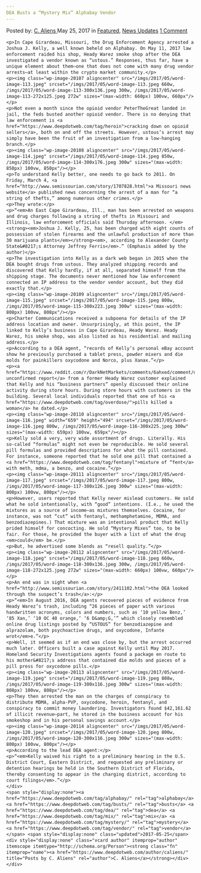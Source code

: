 ```yaml
---
DEA Busts a “Mystery Mix” Alphabay Vendor
---
```

<article class="post-listing post-20102 post type-post status-publish format-standard has-post-thumbnail hentry  tag-alphabay tag-busts tag-dea tag-mix tag-mystery tag-vendor">
    <div class="post-inner">
        <span>Posted by: <a href="https://www.deepdotweb.com/author/caliens/" title="">C. Aliens </a></span>
    <span>May 25, 2017</span>
    <span>in <a href="https://www.deepdotweb.com/category/deepdot-news/" rel="category tag">Featured</a>, <a href="https://www.deepdotweb.com/category/news-updates/" rel="category tag">News Updates</a></span>
    <span><a href="https://www.deepdotweb.com/2017/05/25/dea-busts-mystery-mix-alphabay-vendor/#comments">1 Comment</a></span>
    </p>
    <div class="clear"></div>
    
    <p>In Cape Girardeau, Missouri, the Drug Enforcement Agency arrested a Joshua J. Kelly, a well known beheld on Alphabay. On May 11, 2017 law enforcement raided his shop, Heady Warez smoke shop after the DEA investigated a vendor known as “ustous.” Responses, thus far, have a unique element about them—one that does not come with many drug vendor arrests—at least within the crypto market community.</p>
    <p><img class="wp-image-20107 aligncenter" src="/imgs/2017/05/word-image-113.jpeg" srcset="/imgs/2017/05/word-image-113.jpeg 660w, /imgs/2017/05/word-image-113-300x136.jpeg 300w, /imgs/2017/05/word-image-113-272x125.jpeg 272w" sizes="(max-width: 660px) 100vw, 660px"/></p>
    <p>Not even a month since the opioid vendor PeterTheGreat landed in jail, the feds busted another opioid vendor. There is no denying that law enforcement is <a href="https://www.deepdotweb.com/tag/heroin">cracking down on opioid sellers</a>, both on and off the streets. However, ustous’s arrest may simply have been the fruit of an investigation from a low-hanging branch.</p>
    <p><img class="wp-image-20108 aligncenter" src="/imgs/2017/05/word-image-114.jpeg" srcset="/imgs/2017/05/word-image-114.jpeg 850w, /imgs/2017/05/word-image-114-300x176.jpeg 300w" sizes="(max-width: 850px) 100vw, 850px"/></p>
    <p>To understand Kelly better, one needs to go back to 2011. On Friday, March 4, <a href="http://www.semissourian.com/story/1707828.html">a Missouri news website</a> published news concerning the arrest of a man for “a string of thefts,” among numerous other crimes.</p>
    <p>They wrote:</p>
    <p>“<em>An East Cape Girardeau, Ill., man has been arrested on weapons and drug charges following a string of thefts in Missouri and Illinois, law enforcement officials said Thursday afternoon. </em><strong><em>Joshua J. Kelly, 25, has been charged with eight counts of possession of stolen firearms and the unlawful production of more than 30 marijuana plants</em></strong><em>, according to Alexander County State&#8217;s Attorney Jeffrey Ferris</em>.” (Emphasis added by the author)</p>
    <p>The investigation into Kelly as a dark web began in 2015 when the DEA bought drugs from ustous. They analyzed shipping records and discovered that Kelly hardly, if at all, separated himself from the shipping stage. The documents never mentioned how law enforcement connected an IP address to the vendor vendor account, but they did exactly that.</p>
    <p><img class="wp-image-20109 aligncenter" src="/imgs/2017/05/word-image-115.jpeg" srcset="/imgs/2017/05/word-image-115.jpeg 808w, /imgs/2017/05/word-image-115-300x223.jpeg 300w" sizes="(max-width: 808px) 100vw, 808px"/></p>
    <p>Charter Communications received a subpoena for details of the IP address location and owner. Unsurprisingly, at this point, the IP linked to Kelly’s business in Cape Girardeau, Heady Warez. Heady Warez, his smoke shop, was also listed as his residential and mailing address.</p>
    <p>According to a DEA agent, “records of Kelly’s personal eBay account show he previously purchased a tablet press, powder mixers and die molds for painkillers oxycodone and Norco, plus Xanax.”</p>
    <p><a href="https://www.reddit.com/r/DarkNetMarkets/comments/6ahxed/comment/dhf63n9">An unconfirmed report</a> from a former Heady Warez customer explained that Kelly and his “business partners” openly discussed their online activity during store hours. During store hours with customers in the building. Several local individuals reported that one of his <a href="https://www.deepdotweb.com/tag/overdose/">pills killed a woman</a> he dated.</p>
    <p><img class="wp-image-20110 aligncenter" src="/imgs/2017/05/word-image-116.jpeg" width="659" height="494" srcset="/imgs/2017/05/word-image-116.jpeg 800w, /imgs/2017/05/word-image-116-300x225.jpeg 300w" sizes="(max-width: 659px) 100vw, 659px"/></p>
    <p>Kelly sold a very, very wide assortment of drugs. Literally. His so-called “formulas” might not even be reproducible. He sold several pill formulas and provided descriptions for what the pill contained. For instance, someone reported that he sold one pill that contained a <a href="https://www.deepdotweb.com/tag/fentanyl">mixture of “fent</a> with meth, mdma, a benzo, and cocaine.”</p>
    <p><img class="wp-image-20111 aligncenter" src="/imgs/2017/05/word-image-117.jpeg" srcset="/imgs/2017/05/word-image-117.jpeg 800w, /imgs/2017/05/word-image-117-300x126.jpeg 300w" sizes="(max-width: 800px) 100vw, 800px"/></p>
    <p>However, users reported that Kelly never mislead customers. He sold what he sold intentionally, with “good” intentions. (I.e., he used the mixtures as a source of income—as mixtures themselves. Cocaine, for instance, was not “cut” with fentanyl, methamphetamine, MDMA, and benzodiazepines.) That mixture was an intentional product that Kelly prided himself for concocting. He sold “Mystery Mixes” too, to be fair. For those, he provided the buyer with a list of what the drug <em>could</em> be.</p>
    <p>But, he advertised some blends as “resell quality.”</p>
    <p><img class="wp-image-20112 aligncenter" src="/imgs/2017/05/word-image-118.jpeg" srcset="/imgs/2017/05/word-image-118.jpeg 660w, /imgs/2017/05/word-image-118-300x136.jpeg 300w, /imgs/2017/05/word-image-118-272x125.jpeg 272w" sizes="(max-width: 660px) 100vw, 660px"/></p>
    <p>An end was in sight when <a href="http://www.semissourian.com/story/2411102.html">the DEA looked through the suspect’s trash</a>:</p>
    <p>“<em>In August 2016, DEA agents recovered pieces of evidence from Heady Warez’s trash, including “26 pieces of paper with various handwritten acronyms, colors and numbers, such as ‘10 yellow Benz,’ ‘85 Xan,’ ‘10 OC 40 orange,’ ‘6 D&amp;G,’” which closely resembled online drug listings posted by “USTOUS” for benzodiazepine and alprazolam, both psychoactive drugs, and oxycodone, Infante wrot</em>e.”</p>
    <p>Well, it seemed as if an end was close by, but the arrest occurred much later. Officers built a case against Kelly until May 2017. Homeland Security Investigations agents found a package en route to his mother&#8217;s address that contained die molds and pieces of a pill press for oxycodone pills.</p>
    <p><img class="wp-image-20113 aligncenter" src="/imgs/2017/05/word-image-119.jpeg" srcset="/imgs/2017/05/word-image-119.jpeg 808w, /imgs/2017/05/word-image-119-300x116.jpeg 300w" sizes="(max-width: 808px) 100vw, 808px"/></p>
    <p>They then arrested the man on the charges of conspiracy to distribute MDMA, alpha-PVP, oxycodone, heroin, fentanyl, and conspiracy to commit money laundering. Investigators found $42,161.62 of illicit revenue—part, he stored in the business account for his smokeshop and in his personal savings account.</p>
    <p><img class="wp-image-20114 aligncenter" src="/imgs/2017/05/word-image-120.jpeg" srcset="/imgs/2017/05/word-image-120.jpeg 800w, /imgs/2017/05/word-image-120-300x116.jpeg 300w" sizes="(max-width: 800px) 100vw, 800px"/></p>
    <p>According to the lead DEA agent:</p>
    <p>“<em>Kelly waived his right to a preliminary hearing in the U.S. District Court, Eastern District, and requested any preliminary or detention hearings be held in the Southern District of Florida, thereby consenting to appear in the charging district, according to court filings</em>.”</p>
    </div>
    <span style="display:none"><a href="https://www.deepdotweb.com/tag/alphabay/" rel="tag">alphabay</a> <a href="https://www.deepdotweb.com/tag/busts/" rel="tag">busts</a> <a href="https://www.deepdotweb.com/tag/dea/" rel="tag">dea</a> <a href="https://www.deepdotweb.com/tag/mix/" rel="tag">mix</a> <a href="https://www.deepdotweb.com/tag/mystery/" rel="tag">mystery</a> <a href="https://www.deepdotweb.com/tag/vendor/" rel="tag">vendor</a></span> <span style="display:none" class="updated">2017-05-25</span>
    <div style="display:none" class="vcard author" itemprop="author" itemscope itemtype="http://schema.org/Person"><strong class="fn" itemprop="name"><a href="https://www.deepdotweb.com/author/caliens/" title="Posts by C. Aliens" rel="author">C. Aliens</a></strong></div>
    </div>
</article>

